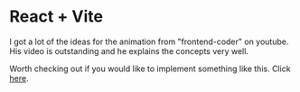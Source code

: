 # React + Vite

I got a lot of the ideas for the animation from "frontend-coder" on youtube.  His video is outstanding and he explains the concepts very well.

Worth checking out if you would like to implement something like this.  Click [here].


[here]: <https://www.youtube.com/watch?v=8ZTi8izk2-U&ab_channel=frontend-coder>

